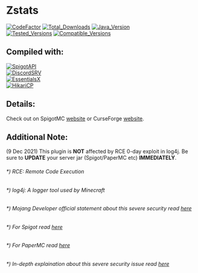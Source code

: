 # Zstats
[![CodeFactor](https://img.shields.io/codefactor/grade/github/zerrium/zstats?style=for-the-badge)](https://www.codefactor.io/repository/github/zerrium/zstats) [![Total_Downloads](https://img.shields.io/spiget/downloads/87724?label=Total%20Downloads&style=for-the-badge)](https://www.spigotmc.org/resources/zstats.87724/) [![Java_Version](https://img.shields.io/badge/JDK%20Version-17%2B-orange?style=for-the-badge)]() <br>
[![Tested_Versions](https://img.shields.io/badge/Tested%20Versions-1.8.8--1.18-blue?style=for-the-badge)]() [![Compatible_Versions](https://img.shields.io/badge/Compatible%20Versions-1.8%2B-black?style=for-the-badge)]()

## Compiled with:
[![SpigotAPI](https://img.shields.io/badge/SpigotAPI-1.18-yellow?style=for-the-badge)](https://hub.spigotmc.org/javadocs/bukkit) <br>
[![DiscordSRV](https://img.shields.io/badge/DiscordSRV-1.24.0-yellow?style=for-the-badge)](https://github.com/DiscordSRV/DiscordSRV) <br>
[![EssentialsX](https://img.shields.io/badge/EssentialsX-2.19.0-yellow?style=for-the-badge)](https://github.com/EssentialsX/Essentials) <br>
[![HikariCP](https://img.shields.io/badge/HikariCP-5.0.0-yellow?style=for-the-badge)](https://github.com/brettwooldridge/HikariCP) <br>

## Details:
Check out on SpigotMC [website](https://www.spigotmc.org/resources/zstats.87724/)
or CurseForge [website](https://www.curseforge.com/minecraft/bukkit-plugins/zstats).

## Additional Note:
(9 Dec 2021) This plugin is **NOT** affected by RCE 0-day exploit in log4j. Be sure to **UPDATE** your server jar (Spigot/PaperMC etc) **IMMEDIATELY**.

###### *) RCE: Remote Code Execution
###### *) log4j: A logger tool used by Minecraft
###### *) Mojang Developer official statement about this severe security read [here](https://twitter.com/slicedlime/status/1469150993527017483)
###### *) For Spigot read [here](https://www.spigotmc.org/threads/spigot-security-releases-%E2%80%94-1-8-8%E2%80%931-18.537204/)
###### *) For PaperMC read [here](https://discord.com/channels/289587909051416579/492517675680006144/918581596825718815)
###### *) In-depth explaination about this severe security issue read [here](https://www.lunasec.io/docs/blog/log4j-zero-day/)
